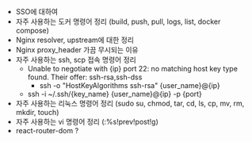 - SSO에 대하여
- 자주 사용하는 도커 명령어 정리 (build, push, pull, logs, list, docker compose)
- Nginx resolver, upstream에 대한 정리
- Nginx proxy_header 가끔 무시되는 이유
- 자주 사용하는 ssh, scp 접속 명령어 정리
  - Unable to negotiate with {ip} port 22: no matching host key type found. Their offer: ssh-rsa,ssh-dss
    - ssh -o "HostKeyAlgorithms ssh-rsa" {user_name}@{ip}
  - ssh -i ~/.ssh/{key_name} {user_name}@{ip} -p {port}
- 자주 사용하는 리눅스 명령어 정리 (sudo su, chmod, tar, cd, ls, cp, mv, rm, mkdir, touch)
- 자주 사용하는 vi 명령어 정리 (:%s!prev!post!g)
- react-router-dom ?
